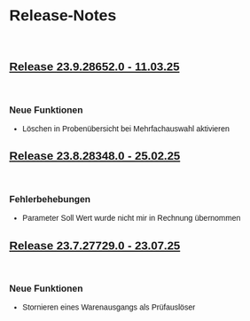 <style>
body {
    font-family: "Century Gothic", "CenturyGothic", "AppleGothic", sans-serif;
}
h2 {
    font-weight: bold;
    text-decoration: underline;
}

@media print {
    .no-print {
        display: none !important;
    }
}
/* ## Release Version - Date 

<br>

### Neue Funktionen

<br>

### Anpassung bestehender Funktionen

<br>

### Fehlerbehebungen */
</style>

<div class="no-print">

# Release-Notes

<br>

## Release 23.9.28652.0 - 11.03.25

<br>

### Neue Funktionen

- Löschen in Probenübersicht bei Mehrfachauswahl aktivieren

## Release 23.8.28348.0 - 25.02.25

<br>

### Fehlerbehebungen

- Parameter Soll Wert wurde nicht mir in Rechnung übernommen

## Release 23.7.27729.0 - 23.07.25

<br>

### Neue Funktionen
 - Stornieren eines Warenausgangs als Prüfauslöser
</div>